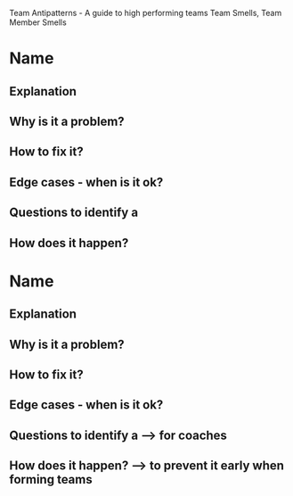 Team Antipatterns - A guide to high performing teams
Team Smells, Team Member Smells

# Name
## Explanation

## Why is it a problem?

## How to fix it?

## Edge cases - when is it ok?

## Questions to identify a 

## How does it happen?


# Name
## Explanation

## Why is it a problem?

## How to fix it?

## Edge cases - when is it ok?

## Questions to identify a  --> for coaches

## How does it happen? --> to prevent it early when forming teams